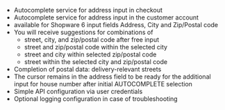 - Autocomplete service for address input in checkout
- Autocomplete service for address input in the customer account
- available for Shopware 6 input fields Address, City and Zip/Postal code
- You will receive suggestions for combinations of
    - street, city, and zip/postal code after free input
    - street and zip/postal code within the selected city
    - street and city within selected zip/postal code
    - street within the selected city and zip/postal code
- Completion of postal data: delivery-relevant streets
- The cursor remains in the address field to be ready for the additional input for house number after initial AUTOCOMPLETE selection
- Simple API configuration via user credentials
- Optional logging configuration in case of troubleshooting
